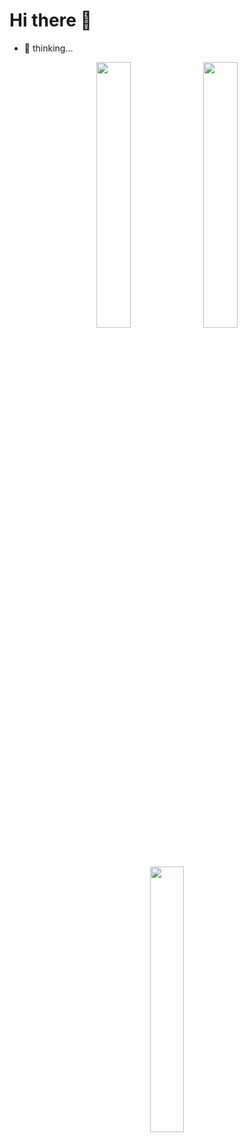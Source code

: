 <!--
- 🔭 I’m currently working on ...
- 🌱 I’m currently learning ...
- 👯 I’m looking to collaborate on ...
- 🤔 I’m looking for help with ...
- 💬 Ask me about ...
- 📫 How to reach me: ...
- 😄 Pronouns: ...
- ⚡ Fun fact: ...
-->

# Hi there 👋

- 🤔 thinking...

<div align="center">
  <img src="http://github-profile-summary-cards.vercel.app/api/cards/stats?username=rxshan&theme=dracula" width="33%">
  <img src="http://github-profile-summary-cards.vercel.app/api/cards/most-commit-language?username=rxshan&theme=dracula" width="33%">
  <img src="http://github-profile-summary-cards.vercel.app/api/cards/productive-time?username=rxshan&theme=dracula&utcOffset=8" width="33%">
</div>
